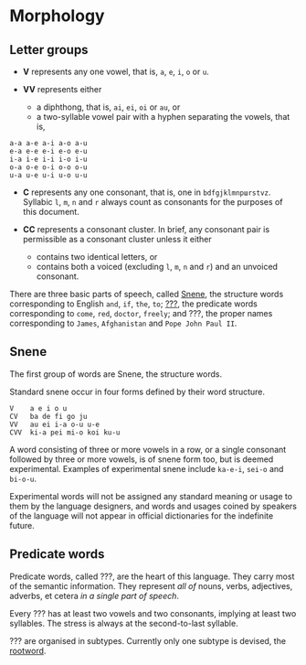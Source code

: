 # Morphology

## Letter groups

- **V** represents any one vowel, that is, `a`, `e`, `i`, `o` or `u`.

- **VV** represents either
  - a diphthong, that is, `ai`, `ei`, `oi` or `au`, or
  - a two-syllable vowel pair with a hyphen separating the vowels, that is,

```
a-a a-e a-i a-o a-u
e-a e-e e-i e-o e-u
i-a i-e i-i i-o i-u
o-a o-e o-i o-o o-u
u-a u-e u-i u-o u-u
```

- **C** represents any one consonant, that is, one in <code>bdfgjklmnp&#x448;rstvz</code>. Syllabic `l`, `m`, `n` and `r` always count as consonants for the purposes of this document.

- **CC** represents a consonant cluster. In brief, any consonant pair is permissible as a consonant cluster unless it either
  - contains two identical letters, or
  - contains both a voiced (excluding `l`, `m`, `n` and `r`) and an unvoiced consonant.

There are three basic parts of speech, called [Snene](#snene), the structure words corresponding to English `and`, `if`, `the`, `to`; [???](#predicate-words), the predicate words corresponding to `come`, `red`, `doctor`, `freely`; and ???, the proper names corresponding to `James`, `Afghanistan` and `Pope John Paul II`.

## Snene

The first group of words are Snene, the structure words.

Standard snene occur in four forms defined by their word structure.

```
V    a e i o u
CV   ba de fi go ju
VV   au ei i-a o-u u-e
CVV  ki-a pei mi-o koi ku-u
```

A word consisting of three or more vowels in a row, or a single consonant followed by three or more vowels, is of snene form too, but is deemed experimental. Examples of experimental snene include `ka-e-i`, `sei-o` and `bi-o-u`.

Experimental words will not be assigned any standard meaning or usage to them by the language designers, and words and usages coined by speakers of the language will not appear in official dictionaries for the indefinite future.

## Predicate words

Predicate words, called ???, are the heart of this language. They carry most of the semantic information. They represent *all of* nouns, verbs, adjectives, adverbs, et cetera *in a single part of speech*.

Every ??? has at least two vowels and two consonants, implying at least two syllables. The stress is always at the second-to-last syllable.

??? are organised in subtypes. Currently only one subtype is devised, the [rootword](rootwords.md).